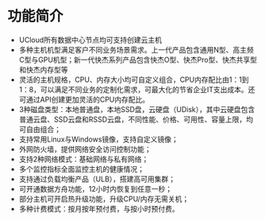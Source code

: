 

# 功能简介

  - UCloud所有数据中心节点均可支持创建云主机
  - 多种主机机型满足客户不同业务场景需求。上一代产品包含通用N型、高主频C型与GPU机型；新一代快杰系列产品包含快杰O型、快杰Pro型、快杰共享型和快杰内存型等
  - 灵活的主机规格，CPU、内存大小均可自定义组合，CPU内存配比由1：1到1：8，可以满足不同业务的定制化需求，可最大化的节省企业IT支出成本。还可通过API创建更加灵活的CPU内存配比。
  - 3种磁盘类型：本地普通盘，本地SSD盘，云硬盘（UDisk），其中云硬盘包含普通云盘、SSD云盘和RSSD云盘，不同性能、价格、可用性、容量上限，均可自由组合；
  - 支持常用Linux与Windows镜像，支持自定义镜像；
  - 外网防火墙，提供网络安全访问控制功能；
  - 支持2种网络模式：基础网络与私有网络；
  - 多个监控指标全面监控主机的健康情况；
  - 支持通过负载均衡产品（ULB），搭建高可用集群；
  - 可开通数据方舟功能，12小时内恢复到任意一秒；
  - 部分主机可开启热升级功能，升级CPU/内存无需关机；
  - 多种计费模式：按月按年预付费，与按小时预付费。
